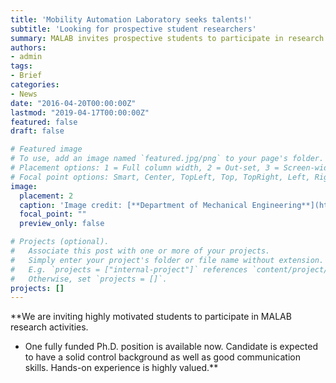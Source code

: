 ```yaml
---
title: 'Mobility Automation Laboratory seeks talents!'
subtitle: 'Looking for prospective student researchers'
summary: MALAB invites prospective students to participate in research
authors:
- admin
tags:
- Brief
categories:
- News
date: "2016-04-20T00:00:00Z"
lastmod: "2019-04-17T00:00:00Z"
featured: false
draft: false

# Featured image
# To use, add an image named `featured.jpg/png` to your page's folder.
# Placement options: 1 = Full column width, 2 = Out-set, 3 = Screen-width
# Focal point options: Smart, Center, TopLeft, Top, TopRight, Left, Right, BottomLeft, Bottom, BottomRight
image:
  placement: 2
  caption: 'Image credit: [**Department of Mechanical Engineering**](https://www.depts.ttu.edu/me/)'
  focal_point: ""
  preview_only: false

# Projects (optional).
#   Associate this post with one or more of your projects.
#   Simply enter your project's folder or file name without extension.
#   E.g. `projects = ["internal-project"]` references `content/project/deep-learning/index.md`.
#   Otherwise, set `projects = []`.
projects: []
---
```


**We are inviting highly motivated students to participate in MALAB research activities.
- One fully funded Ph.D. position is available now. Candidate is expected to have a solid control background as well as good communication skills. Hands-on experience is highly valued.**
